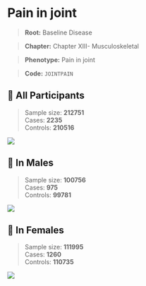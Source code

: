 # Pain in joint

> **Root:** Baseline Disease  

> **Chapter:** Chapter XIII- Musculoskeletal  

> **Phenotype:** Pain in joint  

> **Code:** `JOINTPAIN`

## 🧪 All Participants  
> Sample size: **212751**  
> Cases: **2235**  
> Controls: **210516**
<img src="/Disease/Figures/ALL/Baseline/JOINTPAIN.png"/>
<CsvTable src="/Disease_Data/ALL/Baseline/LG_JOINTPAIN.csv" label="🔍 View full results" />

## 👨 In Males  
> Sample size: **100756**  
> Cases: **975**  
> Controls: **99781**
<img src="/Disease/Figures/Male/Baseline/JOINTPAIN.png"/>
<CsvTable src="/Disease_Data/Male/Baseline/LG_JOINTPAIN.csv" label="🔍 View full results" />

## 👩 In Females  
> Sample size: **111995**  
> Cases: **1260**  
> Controls: **110735**
<img src="/Disease/Figures/Female/Baseline/JOINTPAIN.png"/>
<CsvTable src="/Disease_Data/Female/Baseline/LG_JOINTPAIN.csv" label="🔍 View full results" />
